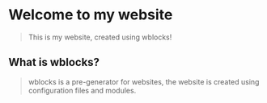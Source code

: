# Welcome to my website
> This is my website, created using wblocks!

## What is wblocks?
> wblocks is a pre-generator for websites, the website is created
> using configuration files and modules.
